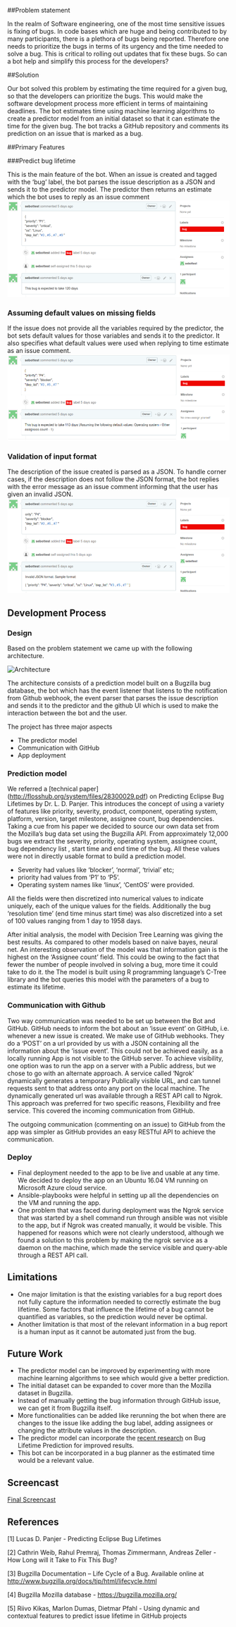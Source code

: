 ##Problem statement

In the realm of Software engineering, one of the most time sensitive issues is fixing of bugs. In code bases which are huge and being contributed to by many participants, there is a plethora of bugs being reported. Therefore one needs to prioritize the bugs in terms of its urgency and the time needed to solve a bug. This is critical to rolling out updates that fix these bugs. So can a bot help and simplify this process for the developers?


##Solution

Our bot solved this problem by estimating the time required for a given bug, so that the developers can prioritize the bugs. This would make the software development process more efficient in terms of maintaining deadlines. The bot estimates time using machine learning algorithms to create a predictor model from an initial dataset so that it can estimate the time for the given bug. The bot tracks a GitHub repository and comments its prediction on an issue that is marked as a bug.


##Primary Features

###Predict bug lifetime

This is the main feature of the bot. When an issue is created and tagged with the ‘bug’ label, the bot parses the issue description as a JSON and sends it to the predictor model. The predictor then returns an estimate which the bot uses to reply as an issue comment
![Case3](images/case3.PNG)


### Assuming default values on missing fields

If the issue does not provide all the variables required by the predictor, the bot sets default values for those variables and sends it to the predictor. It also specifies what default values were used when replying to time estimate as an issue comment.
![Case4](images/case4.PNG)


### Validation of input format

The description of the issue created is parsed as a JSON. To handle corner cases, if the description does not follow the JSON format, the bot replies with the error message as an issue comment informing that the user has given an invalid JSON.
![Case5](images/case5.PNG)

## Development Process

### Design

Based on the problem statement we came up with the following architecture.

![Architecture](images/arch_diag.png)

The architecture consists of a prediction model built on a Bugzilla bug database, the bot which has the event listener that listens to the notification from Github webhook, the event parser that parses the issue description and sends it to the predictor and the github UI which is used to make the interaction between the bot and the user. 

The project has three major aspects 
* The predictor model
* Communication with GitHub
* App deployment

### Prediction model

We referred a [technical paper] (http://flosshub.org/system/files/28300029.pdf) on Predicting Eclipse Bug Lifetimes by Dr. L. D. Panjer. This introduces the concept of using a variety of features like priority, severity, product, component, operating system, platform, version, target milestone, assignee count, bug dependencies. Taking a cue from his paper we decided to source our own data set from the Mozilla’s bug data set using the Bugzilla API. From approximately 12,000 bugs we extract the severity, priority, operating system, assignee count, bug dependency list , start time and end time of the bug. All these values were not in directly usable format to build a prediction model.  
 - Severity had values like ‘blocker’, ‘normal’, ‘trivial’ etc; 
 - priority had values from ‘P1’ to ‘P5’. 
 - Operating system names like ‘linux’, ‘CentOS’ were provided. 

All the fields were then discretized into numerical values to indicate uniquely, each of the unique values for the fields. Additionally the bug ‘resolution time’ (end time minus start time) was also discretized into a set of 100 values ranging from 1 day to 1958 days.
 
After initial analysis, the model with Decision Tree Learning was giving the best results. As compared to other models based on naive bayes, neural net. An interesting observation of the model was that information gain is the highest on the ‘Assignee count’ field. This could be owing to the fact that fewer the number of people involved in solving a bug, more time it could take to do it. the The model is built using R programming language’s C-Tree library and the bot queries this model with the parameters of a bug to estimate its lifetime.


### Communication with Github
Two way communication was needed to be set up between the Bot and GitHub. GitHub needs to inform the bot about an ‘issue event’ on GitHub, i.e. whenever a new issue is created. We make use of GitHub webhooks. They do a ‘POST’ on a url provided by us with a JSON containing all the information about the ‘issue event’. This could not be achieved easily, as a locally running App is not visible to the GitHub server. To achieve visibility, one option was to run the app on a server with a Public address, but we chose to go with an alternate approach. A service called ‘Ngrok’ dynamically generates a temporary Publically visible URL, and can tunnel requests sent to that address onto any port on the local machine. The dynamically generated url was available through a REST API call to Ngrok. This approach was preferred for two specific reasons, Flexibility and free service. This covered the incoming communication from GitHub.
 
The outgoing communication (commenting on an issue) to GitHub from the app was simpler as GitHub provides an easy RESTful API to achieve the communication.


### Deploy
    
* Final deployment needed to the app to be live and usable at any time. We decided to deploy the app on an Ubuntu 16.04 VM running on Microsoft Azure cloud service.  
* Ansible-playbooks were helpful in setting up all the dependencies on the VM and running the app. 
* One problem that was faced during deployment was the Ngrok service that was started by a shell command run through ansible was not visible to the app, but if Ngrok was created manually, it would be visible. This happened for reasons which were not clearly understood, although we found a solution to this problem by making the ngrok service as a daemon on the machine, which made the service visible and query-able through a REST API call. 


## Limitations

* One major limitation is that the existing variables for a bug report does not fully capture the information needed to correctly estimate the bug lifetime. Some factors that influence the lifetime of a bug cannot be quantified as variables, so the prediction would never be optimal.
* Another limitation is that most of the relevant information in a bug report is a human input as it cannot be automated just from the bug.


## Future Work

* The predictor model can be improved by experimenting with more machine learning algorithms to see which would give a better prediction.
* The initial dataset can be expanded to cover more than the Mozilla dataset in Bugzilla.
* Instead of manually getting the bug information through GitHub issue, we can get it from Bugzilla itself.
* More functionalities can be added like rerunning the bot when there are changes to the issue like adding the bug label, adding assignees or changing the attribute values in the description.
* The predictor model can incorporate the [recent research](http://dl.acm.org/citation.cfm?id=2901751) on Bug Lifetime Prediction for improved results.
* This bot can be incorporated in a bug planner as the estimated time would be a relevant value.


## Screencast
[Final Screencast](https://youtu.be/5ETHg6E7dQM)


## References
[1] Lucas D. Panjer - Predicting Eclipse Bug Lifetimes

[2] Cathrin Weib, Rahul Premraj, Thomas Zimmermann, Andreas Zeller - How Long will it Take to Fix This Bug?

[3] Bugzilla Documentation – Life Cycle of a Bug. Available online at http://www.bugzilla.org/docs/tip/html/lifecycle.html

[4] Bugzilla Mozilla database - https://bugzilla.mozilla.org/

[5] Riivo Kikas, Marlon Dumas, Dietmar Pfahl - Using dynamic and contextual features to predict issue lifetime in GitHub projects


